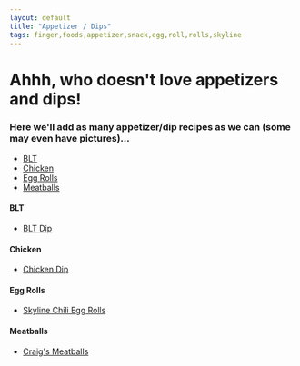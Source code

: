 ```yaml
---
layout: default
title: "Appetizer / Dips"
tags: finger,foods,appetizer,snack,egg,roll,rolls,skyline
---
```

# Ahhh, who doesn't love appetizers and dips!

### Here we'll add as many appetizer/dip recipes as we can (some may even have pictures)...

<!-- TOC depthFrom:4 depthTo:6 withLinks:1 updateOnSave:1 orderedList:0 -->

- [BLT](#blt)
- [Chicken](#chicken)
- [Egg Rolls](#egg-rolls)
- [Meatballs](#meatballs)

<!-- /TOC -->

#### BLT
* [BLT Dip]({{site.github.url}}/AppetizerDips/BLTDip/index.html)

#### Chicken
* [Chicken Dip]({{site.github.url}}/AppetizerDips/ChickenDip/index.html)

#### Egg Rolls
* [Skyline Chili Egg Rolls]({{site.github.url}}/AppetizerDips/SkylineChiliEggRolls/index.html)

#### Meatballs
* [Craig's Meatballs]({{site.github.url}}/AppetizerDips/TheCraigsMeatballs/index.html)
